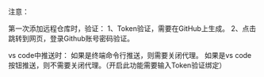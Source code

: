 注意：

第一次添加远程仓库时，验证：
    1、Token验证，需要在GitHub上生成。
    2、点击跳转到网页，登录Github账号密码验证。

vs code中推送时：
    如果是终端命令行推送，则需要关闭代理。
    如果是vs code按钮推送，则不需要关闭代理。（开启此功能需要输入Token验证绑定）